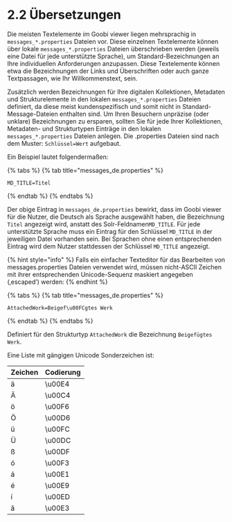 # 2.2 Übersetzungen

Die meisten Textelemente im Goobi viewer liegen mehrsprachig in `messages_*.properties` Dateien vor. Diese einzelnen Textelemente können über lokale `messages_*.properties` Dateien überschrieben werden \(jeweils eine Datei für jede unterstützte Sprache\), um Standard-Bezeichnungen an Ihre individuellen Anforderungen anzupassen. Diese Textelemente können etwa die Bezeichnungen der Links und Überschriften oder auch ganze Textpassagen, wie Ihr Willkommenstext, sein. 

Zusätzlich werden Bezeichnungen für Ihre digitalen Kollektionen, Metadaten und Strukturelemente in den lokalen `messages_*.properties` Dateien definiert, da diese meist kundenspezifisch und somit nicht in Standard-Message-Dateien enthalten sind. Um Ihren Besuchern unpräzise \(oder unklare\) Bezeichnungen zu ersparen, sollten Sie für jede Ihrer Kollektionen, Metadaten- und Strukturtypen Einträge in den lokalen `messages_*.properties` Dateien anlegen. Die .properties Dateien sind nach dem Muster: `Schlüssel=Wert` aufgebaut.

Ein Beispiel lautet folgendermaßen:

{% tabs %}
{% tab title="messages\_de.properties" %}
```text
MD_TITLE=Titel
```
{% endtab %}
{% endtabs %}

Der obige Eintrag in `messages_de.properties` bewirkt, dass im Goobi viewer für die Nutzer, die Deutsch als Sprache ausgewählt haben, die Bezeichnung `Titel` angezeigt wird, anstatt des Solr-Feldnamen`MD_TITLE`. Für jede unterstützte Sprache muss ein Eintrag für den Schlüssel `MD_TITLE` in der jeweiligen Datei vorhanden sein. Bei Sprachen ohne einen entsprechenden Eintrag wird dem Nutzer stattdessen der Schlüssel `MD_TITLE` angezeigt.

{% hint style="info" %}
Falls ein einfacher Texteditor für das Bearbeiten von messages.properties Dateien verwendet wird, müssen nicht-ASCII Zeichen mit ihrer entsprechenden Unicode-Sequenz maskiert angegeben \(‚escaped’\) werden:
{% endhint %}

{% tabs %}
{% tab title="messages\_de.properties" %}
```text
AttachedWork=Beigef\u00FCgtes Werk
```
{% endtab %}
{% endtabs %}

Definiert für den Strukturtyp `AttachedWork` die Bezeichnung `Beigefügtes Werk`.

Eine Liste mit gängigen Unicode Sonderzeichen ist:

| Zeichen | Codierung |
| :--- | :--- |
| ä | \u00E4 |
| Ä | \u00C4 |
| ö | \u00F6 |
| Ö | \u00D6 |
| ü | \u00FC |
| Ü | \u00DC |
| ß | \u00DF |
| ó | \u00F3 |
| á | \u00E1 |
| é | \u00E9 |
| í | \u00ED |
| ã | \u00E3 |



